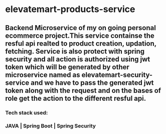 # elevatemart-products-service

## Backend Microservice of my on going personal ecommerce project.This service containse the resful api realted to product creation, updation, fetching. Service is also protect with spring security and all action is authorized using jwt token which will be generated by other microservice named as elevatemart-security-service and we have to pass the generated jwt token along with the request and on the bases of role get the action to the different resful api.

### Tech stack used: 
### JAVA | Spring Boot | Spring Security 
